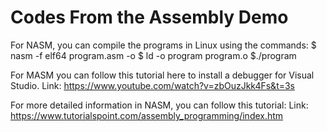 # Codes From the Assembly Demo

For NASM, you can compile the programs in Linux using the commands:
$ nasm -f elf64 program.asm -o 
$ ld -o program program.o
$./program

For MASM you can follow this tutorial here to install a debugger for Visual Studio.
Link:    https://www.youtube.com/watch?v=zbOuzJkk4Fs&t=3s

For more detailed information in NASM, you can follow this tutorial:
Link:  https://www.tutorialspoint.com/assembly_programming/index.htm

